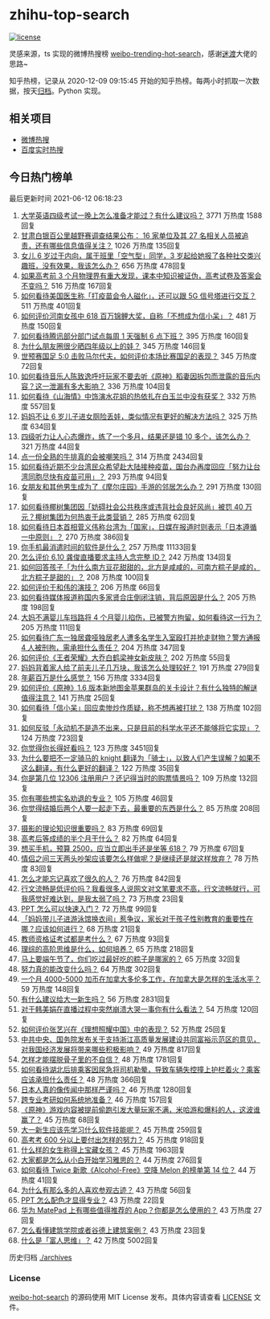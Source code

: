 # zhihu-top-search

[![license](https://img.shields.io/github/license/Arrackisarookie/zhihu-top-search)](https://github.com/Arrackisarookie/zhihu-top-search/blob/master/LICENSE)

灵感来源，ts 实现的微博热搜榜 [weibo-trending-hot-search](https://github.com/justjavac/weibo-trending-hot-search)，感谢[迷渡](https://github.com/justjavac)大佬的思路~

知乎热榜，记录从 2020-12-09 09:15:45 开始的知乎热榜。每两小时抓取一次数据，按天[归档](./archives)。Python 实现。

## 相关项目
+ [微博热搜](https://github.com/Arrackisarookie/weibo-hot-search)
+ [百度实时热搜](https://github.com/Arrackisarookie/baidu-hot-search)

## 今日热门榜单

<!-- Rank Begin -->

最后更新时间 2021-06-12 06:18:23

1. [大学英语四级考试一晚上怎么准备才能过？有什么建议吗？](https://www.zhihu.com/question/360759673) 3771 万热度 1588回复
1. [甘肃白银百公里越野赛调查结果公布： 16 家单位及其 27 名相关人员被追责，还有哪些信息值得关注？](https://www.zhihu.com/question/464487115) 1026 万热度 135回复
1. [女儿 6 岁过于内向，属于班里「空气型」同学，3 岁起给她报了各种社交类兴趣班，没有效果，我该怎么办？](https://www.zhihu.com/question/464021053) 656 万热度 478回复
1. [如果高考前 3 个月物理界有重大发现，课本中知识被证伪，高考试卷及答案会不变吗？](https://www.zhihu.com/question/463553981) 516 万热度 167回复
1. [如何看待美国医生称「打疫苗会令人磁化」，还可以跟 5G 信号塔进行交互？](https://www.zhihu.com/question/464299413) 511 万热度 401回复
1. [如何评价河南女孩中 618 百万锦鲤大奖，自称「不想成为信小呆」？](https://www.zhihu.com/question/464239351) 481 万热度 150回复
1. [如何看待腾讯部分部门试点每周 1 天强制 6 点下班？](https://www.zhihu.com/question/464450515) 395 万热度 160回复
1. [为什么朋友圈很少晒四年级以上的娃？](https://www.zhihu.com/question/462953490) 345 万热度 146回复
1. [世预赛国足 5:0 击败马尔代夫，如何评价本场比赛国足的表现？](https://www.zhihu.com/question/464568249) 345 万热度 72回复
1. [如何看待音乐人陈致逸呼吁玩家不要去听《原神》稻妻因拆包而泄露的音乐内容？这一泄漏有多大影响？](https://www.zhihu.com/question/464281976) 336 万热度 104回复
1. [如何看待《山海情》中饰演水花姐的热依扎在白玉兰中没有获奖？](https://www.zhihu.com/question/464344108) 332 万热度 557回复
1. [妈妈不让 6 岁儿子进女厕险丢娃，类似情况有更好的解决方法吗？](https://www.zhihu.com/question/463835106) 325 万热度 634回复
1. [四级听力让人心态爆炸，练了一个多月，结果还是错 10 多个，该怎么办？](https://www.zhihu.com/question/433197471) 321 万热度 44回复
1. [点一份全熟的牛排真的会被嘲笑吗？](https://www.zhihu.com/question/58762730) 314 万热度 2434回复
1. [如何看待近期不少台湾民众希望赴大陆接种疫苗，国台办再度回应「努力让台湾同胞尽快有疫苗可用」？](https://www.zhihu.com/question/464418798) 293 万热度 94回复
1. [女朋友和其他男生成为了《摩尔庄园》手游的邻居怎么办？](https://www.zhihu.com/question/463203335) 291 万热度 130回复
1. [如何看待椰树集团因「妨碍社会公共秩序或违背社会良好风尚」被罚 40 万元？椰树集团为何热衷于此类营销？](https://www.zhihu.com/question/464473879) 285 万热度 62回复
1. [如何看待日本首相菅义伟称台湾为「国家」，日媒在报道时则表示「日本遵循一中原则」？](https://www.zhihu.com/question/464290695) 270 万热度 386回复
1. [你手机最消遣时间的软件是什么？](https://www.zhihu.com/question/355195888) 257 万热度 11133回复
1. [怎么评价 6.10 龚俊直播要求主持人念完整 ID？](https://www.zhihu.com/question/464365051) 242 万热度 134回复
1. [如何回答孩子「为什么南方豆花甜甜的，北方是咸咸的，可南方粽子是咸的，北方粽子是甜的」？](https://www.zhihu.com/question/463726781) 208 万热度 100回复
1. [如何评价于和伟的演技？](https://www.zhihu.com/question/48335002) 206 万热度 66回复
1. [如何看待媒体报道称国内多家贤合庄倒闭注销，背后原因是什么？](https://www.zhihu.com/question/464128187) 205 万热度 198回复
1. [大妈不满婴儿车挡路将 4 个月婴儿掐伤，已被警方拘留，如何看待这一行为？](https://www.zhihu.com/question/464404071) 205 万热度 111回复
1. [如何看待广东一独居聋哑独居老人遭多名学生入室殴打并抢走财物？警方通报 4 人被刑拘，需承担什么责任？](https://www.zhihu.com/question/464245440) 204 万热度 347回复
1. [如何评价《王者荣耀》大乔白鹤梁神女新皮肤？](https://www.zhihu.com/question/464267687) 202 万热度 55回复
1. [妈妈背着家人给了前夫儿子几万块，我该怎么处理较好？](https://www.zhihu.com/question/463949860) 191 万热度 279回复
1. [年薪百万是什么感觉？](https://www.zhihu.com/question/394637216) 156 万热度 3334回复
1. [如何评价《原神》1.6 版本新地图金苹果群岛的关卡设计？有什么独特的解谜值得注意？](https://www.zhihu.com/question/464407978) 141 万热度 25回复
1. [如何看待「信小呆」回应卖惨炒作质疑，称不想再被打扰？](https://www.zhihu.com/question/463236322) 138 万热度 102回复
1. [如何反驳「永动机不是造不出来，只是目前的科学水平还不能够将它实现」？](https://www.zhihu.com/question/459256609) 124 万热度 723回复
1. [你觉得你长得好看吗？](https://www.zhihu.com/question/429414606) 123 万热度 3451回复
1. [为什么要把不一定骑马的 knight 翻译为「骑士」，以致人们产生误解？如果不这么翻译，有什么更好的翻译？](https://www.zhihu.com/question/454202202) 122 万热度 35回复
1. [你是第几位 12306 注册用户？还记得当时的购票情景吗？](https://www.zhihu.com/question/464291082) 109 万热度 132回复
1. [你有哪些想实名劝退的专业？](https://www.zhihu.com/question/463744125) 105 万热度 46回复
1. [你觉得结婚后两个人要一起走下去，最重要的东西是什么？](https://www.zhihu.com/question/462707693) 85 万热度 208回复
1. [摄影的理论知识很重要吗？](https://www.zhihu.com/question/440382270) 83 万热度 69回复
1. [高考后等成绩的半个月干什么？](https://www.zhihu.com/question/463996138) 82 万热度 64回复
1. [想买手机，预算 2500，应当立即出手还是坐等 618？](https://www.zhihu.com/question/449010803) 79 万热度 67回复
1. [情侣之间三天两头吵架应该要怎么样做呢？是继续还是就这样放弃？](https://www.zhihu.com/question/306964200) 78 万热度 83回复
1. [怎么才能忘记喜欢了很久的人？](https://www.zhihu.com/question/456682944) 76 万热度 842回复
1. [行文流畅是低评价吗？我看很多人说网文对文笔要求不高，行文流畅就行，可我感觉好难达到，是我太弱了吗？](https://www.zhihu.com/question/463769238) 73 万热度 23回复
1. [PPT 怎么可以快速入门？](https://www.zhihu.com/question/344423145) 72 万热度 99回复
1. [「妈妈带儿子进游泳馆换衣间」惹争议，家长对于孩子性别教育的重要性在哪？应该如何进行？](https://www.zhihu.com/question/464095184) 68 万热度 21回复
1. [教师资格证考试都是考什么？](https://www.zhihu.com/question/314936018) 67 万热度 93回复
1. [理综的高阶思维是什么，如何培养？](https://www.zhihu.com/question/287426676) 65 万热度 218回复
1. [马上要端午节了，你们吃过最好吃的粽子是哪家的？](https://www.zhihu.com/question/463583026) 65 万热度 32回复
1. [努力真的能改变什么吗？](https://www.zhihu.com/question/463071441) 64 万热度 302回复
1. [一个月 4000-5000 加币在加拿大多伦多工作，在加拿大是怎样的生活水平？](https://www.zhihu.com/question/307481892) 59 万热度 148回复
1. [有什么建议给大一新生吗？](https://www.zhihu.com/question/343995869) 56 万热度 2831回复
1. [对于韩美娟在直播过程中突然崩溃大哭一事你有什么看法？](https://www.zhihu.com/question/463914779) 54 万热度 120回复
1. [如何评价张艺兴在《理想照耀中国》中的表现？](https://www.zhihu.com/question/464195351) 52 万热度 25回复
1. [中共中央、国务院发布关于支持浙江高质量发展建设共同富裕示范区的意见，对我国经济发展将带来哪些积极影响？](https://www.zhihu.com/question/464319522) 49 万热度 817回复
1. [怎样才能摆脱骨子里的不自信？](https://www.zhihu.com/question/327333707) 48 万热度 1781回复
1. [如何看待湖北后排乘客因尿急将司机勒晕，导致车辆失控撞上护栏着火？乘客应该承担什么责任？](https://www.zhihu.com/question/463527409) 48 万热度 366回复
1. [日本人真的像传闻中那样严谨吗？](https://www.zhihu.com/question/20347612) 46 万热度 1280回复
1. [跨专业考研如何系统地准备？](https://www.zhihu.com/question/20838366) 46 万热度 157回复
1. [《原神》游戏内容被提前偷跑引发大量玩家不满，米哈游和爆料的人，这波谁赢了？](https://www.zhihu.com/question/463942834) 45 万热度 68回复
1. [大一新生应该先学习什么软件技能呢？](https://www.zhihu.com/question/407232850) 45 万热度 259回复
1. [高考考 600 分以上要付出怎样的努力？](https://www.zhihu.com/question/332243873) 45 万热度 918回复
1. [什么样的女生称得上宝藏女孩？](https://www.zhihu.com/question/315331056) 45 万热度 1963回复
1. [大家都是怎么从小白开始学习雅思的？](https://www.zhihu.com/question/288558270) 44 万热度 276回复
1. [如何看待 Twice 新歌《Alcohol-Free》空降 Melon 的榜单第 14 位？](https://www.zhihu.com/question/464114702) 44 万热度 41回复
1. [为什么有那么多的人喜欢参观古迹？](https://www.zhihu.com/question/290915559) 43 万热度 56回复
1. [PPT 怎么配色才显得专业？](https://www.zhihu.com/question/22054234) 43 万热度 22回复
1. [华为 MatePad 上有哪些值得推荐的 App？你都是怎么使用的？](https://www.zhihu.com/question/464395063) 43 万热度 27回复
1. [怎么看懂建筑学院或者谷德上建筑案例？](https://www.zhihu.com/question/461555865) 43 万热度 23回复
1. [什么是「富人思维」？](https://www.zhihu.com/question/26980854) 42 万热度 5002回复
<!-- Rank End -->

历史归档 [./archives](./archives)

### License

[weibo-hot-search](https://github.com/Arrackisarookie/zhihu-top-search) 的源码使用 MIT License 发布。具体内容请查看 [LICENSE](./LICENSE) 文件。
